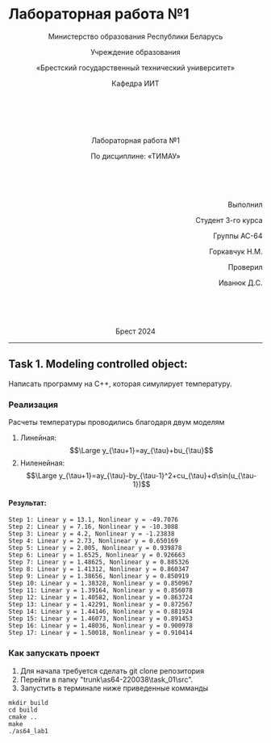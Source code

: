 # Лабораторная работа №1              
<p align="center">Министерство образования Республики Беларусь</p>
<p align="center">Учреждение образования</p>
<p align="center">«Брестский государственный технический университет»</p>       
<p align="center">Кафедра ИИТ</p>
<br><br><br><br>
<p align="center">Лабораторная работа №1</p>
<p align="center">По дисциплине: «ТИМАУ»</p>
<br><br><br>
<p align="right">Выполнил</p> 
<p align="right">Студент 3-го курса</p>
<p align="right">Группы АС-64</p>
<p align="right">Горкавчук Н.М.</p>
<p align="right">Проверил</p>
<p align="right">Иванюк Д.С.</p>
<br><br><br>
<p align="center">Брест 2024</p>

---

## Task 1. Modeling controlled object:
 
Написать программу на C++, которая симулирует температуру.

### Реализация
Расчеты температуры проводились благодаря двум моделям

1. Линейная: $$\Large y_{\tau+1}=ay_{\tau}+bu_{\tau}$$
2. Ниленейная: $$\Large y_{\tau+1}=ay_{\tau}-by_{\tau-1}^2+cu_{\tau}+d\sin(u_{\tau-1})$$

#### Результат:
```console 
Step 1: Linear y = 13.1, Nonlinear y = -49.7076
Step 2: Linear y = 7.16, Nonlinear y = -10.3088
Step 3: Linear y = 4.2, Nonlinear y = -1.23838
Step 4: Linear y = 2.73, Nonlinear y = 0.650169
Step 5: Linear y = 2.005, Nonlinear y = 0.939878
Step 6: Linear y = 1.6525, Nonlinear y = 0.926663
Step 7: Linear y = 1.48625, Nonlinear y = 0.885326
Step 8: Linear y = 1.41312, Nonlinear y = 0.860347
Step 9: Linear y = 1.38656, Nonlinear y = 0.850919
Step 10: Linear y = 1.38328, Nonlinear y = 0.850967
Step 11: Linear y = 1.39164, Nonlinear y = 0.856078
Step 12: Linear y = 1.40582, Nonlinear y = 0.863724
Step 13: Linear y = 1.42291, Nonlinear y = 0.872567
Step 14: Linear y = 1.44146, Nonlinear y = 0.881924
Step 15: Linear y = 1.46073, Nonlinear y = 0.891453
Step 16: Linear y = 1.48036, Nonlinear y = 0.900978
Step 17: Linear y = 1.50018, Nonlinear y = 0.910414
```

### Как запускать проект

1. Для начала требуется сделать git clone репозитория
2. Перейти в папку "trunk\as64-220038\task_01\src".
3. Запустить в терминале ниже приведенные комманды

```console 
mkdir build
cd build
cmake ..
make
./as64_lab1
```



